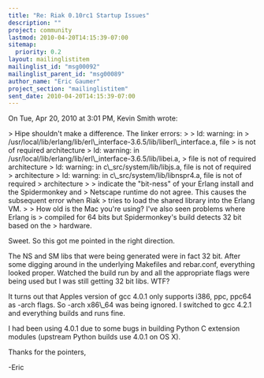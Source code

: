 ```yaml
---
title: "Re: Riak 0.10rc1 Startup Issues"
description: ""
project: community
lastmod: 2010-04-20T14:15:39-07:00
sitemap:
  priority: 0.2
layout: mailinglistitem
mailinglist_id: "msg00092"
mailinglist_parent_id: "msg00089"
author_name: "Eric Gaumer"
project_section: "mailinglistitem"
sent_date: 2010-04-20T14:15:39-07:00
---
```



On Tue, Apr 20, 2010 at 3:01 PM, Kevin Smith  wrote:

&gt; Hipe shouldn't make a difference. The linker errors:
&gt;
&gt; ld: warning: in
&gt; /usr/local/lib/erlang/lib/erl\\_interface-3.6.5/lib/liberl\\_interface.a, file
&gt; is not of required architecture
&gt; ld: warning: in /usr/local/lib/erlang/lib/erl\\_interface-3.6.5/lib/libei.a,
&gt; file is not of required architecture
&gt; ld: warning: in c\\_src/system/lib/libjs.a, file is not of required
&gt; architecture
&gt; ld: warning: in c\\_src/system/lib/libnspr4.a, file is not of required
&gt; architecture
&gt;
&gt; indicate the "bit-ness" of your Erlang install and the Spidermonkey and
&gt; Netscape runtime do not agree. This causes the subsequent error when Riak
&gt; tries to load the shared library into the Erlang VM.
&gt;
&gt; How old is the Mac you're using? I've also seen problems where Erlang is
&gt; compiled for 64 bits but Spidermonkey's build detects 32 bit based on the
&gt; hardware.

Sweet. So this got me pointed in the right direction.

The NS and SM libs that were being generated were in fact 32 bit. After some
digging around in the underlying Makefiles and rebar.conf, everything looked
proper. Watched the build run by and all the appropriate flags were being
used but I was still getting 32 bit libs. WTF?

It turns out that Apples version of gcc 4.0.1 only supports i386, ppc, ppc64
as -arch flags. So -arch x86\\_64 was being ignored. I switched to gcc 4.2.1
and everything builds and runs fine.

I had been using 4.0.1 due to some bugs in building Python C extension
modules (upstream Python builds use 4.0.1 on OS X).

Thanks for the pointers,

-Eric
